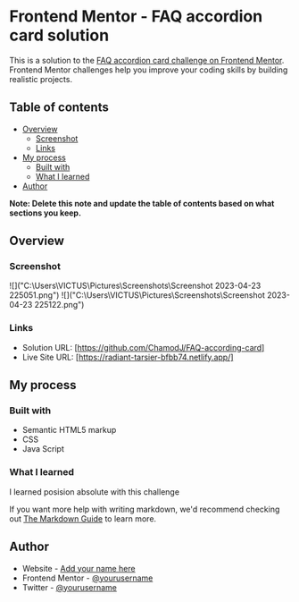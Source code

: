 # Frontend Mentor - FAQ accordion card solution

This is a solution to the [FAQ accordion card challenge on Frontend Mentor](https://www.frontendmentor.io/challenges/faq-accordion-card-XlyjD0Oam). Frontend Mentor challenges help you improve your coding skills by building realistic projects. 

## Table of contents

- [Overview](#overview)
  - [Screenshot](#screenshot)
  - [Links](#links)
- [My process](#my-process)
  - [Built with](#built-with)
  - [What I learned](#what-i-learned)
- [Author](#author)


**Note: Delete this note and update the table of contents based on what sections you keep.**

## Overview


### Screenshot

![]("C:\Users\VICTUS\Pictures\Screenshots\Screenshot 2023-04-23 225051.png")
![]("C:\Users\VICTUS\Pictures\Screenshots\Screenshot 2023-04-23 225122.png")

### Links

- Solution URL: [https://github.com/ChamodJ/FAQ-according-card]
- Live Site URL: [https://radiant-tarsier-bfbb74.netlify.app/]


## My process

### Built with

- Semantic HTML5 markup
- CSS
- Java Script

### What I learned

I learned posision absolute with this challenge

If you want more help with writing markdown, we'd recommend checking out [The Markdown Guide](https://www.markdownguide.org/) to learn more.

## Author

- Website - [Add your name here](https://www.your-site.com)
- Frontend Mentor - [@yourusername](https://www.frontendmentor.io/profile/yourusername)
- Twitter - [@yourusername](https://www.twitter.com/yourusername)

